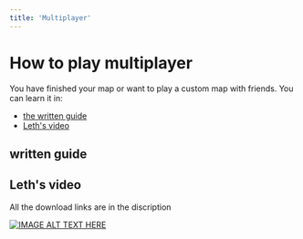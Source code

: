 ```yaml
---
title: 'Multiplayer'
---
```


# How to play multiplayer

You have finished your map or want to play a custom map with friends. You can learn it in:
* [the written guide](#written-guide)
* [Leth's video](./#leth-s-video)

## written guide







## Leth's video

All the download links are in the discription

[![IMAGE ALT TEXT HERE](http://img.youtube.com/vi/vfIIa2cUZSE/0.jpg)](http://www.youtube.com/watch?v=vfIIa2cUZSE)
